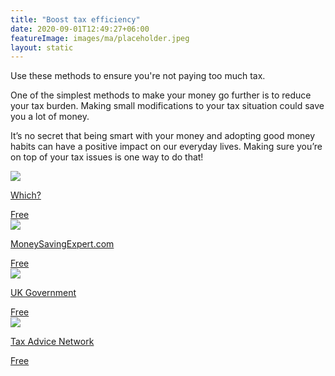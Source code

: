 ```yaml
---
title: "Boost tax efficiency"
date: 2020-09-01T12:49:27+06:00
featureImage: images/ma/placeholder.jpeg
layout: static
---
```


Use these methods to ensure you're not paying too much tax.

One of the simplest methods to make your money go further is to reduce your tax burden. Making small modifications to your tax situation could save you a lot of money.

It’s no secret that being smart with your money and adopting good money habits can have a positive impact on our everyday lives. Making sure you’re on top of your tax issues is one way to do that!

<a class="ma-link" href="https://www.which.co.uk/money/tax/saving-on-tax/35-ways-to-save-on-tax-a18nb3s9144f"><div class="ma-card"><div class="ma-icon"><img src ="/images/icon-check.png"/></div><div class="ma-name"><p>Which?</p></div><div class="ma-paid-text"><span>Free</span></div></div></a><a class="ma-link" href="https://www.moneysavingexpert.com/banking/tax-rates/"><div class="ma-card"><div class="ma-icon"><img src ="/images/icon-check.png"/></div><div class="ma-name"><p>MoneySavingExpert.com</p></div><div class="ma-paid-text"><span>Free</span></div></div></a><a class="ma-link" href="https://www.gov.uk/self-assessment-tax-returns"><div class="ma-card"><div class="ma-icon"><img src ="/images/icon-check.png"/></div><div class="ma-name"><p>UK Government</p></div><div class="ma-paid-text"><span>Free</span></div></div></a><a class="ma-link" href="https://www.taxadvicenetwork.co.uk/find-an-adviser/"><div class="ma-card"><div class="ma-icon"><img src ="/images/icon-check.png"/></div><div class="ma-name"><p>Tax Advice Network</p></div><div class="ma-paid-text"><span>Free</span></div></div></a>  

<br/><br/>






